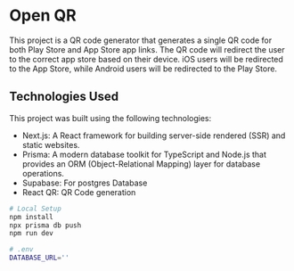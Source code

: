 # Open QR

This project is a QR code generator that generates a single QR code for both Play Store and App Store app links. The QR code will redirect the user to the correct app store based on their device. iOS users will be redirected to the App Store, while Android users will be redirected to the Play Store.

## Technologies Used
This project was built using the following technologies:

- Next.js: A React framework for building server-side rendered (SSR) and static websites.
- Prisma: A modern database toolkit for TypeScript and Node.js that provides an ORM (Object-Relational Mapping) layer for database operations.
- Supabase: For postgres Database
- React QR: QR Code generation


```bash
# Local Setup
npm install
npx prisma db push
npm run dev
```

```bash
# .env
DATABASE_URL=''
```
